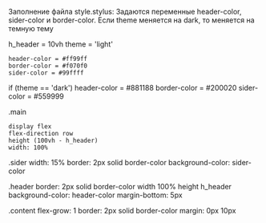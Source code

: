 Заполнение файла style.stylus:
Задаются переменные header-color, sider-color и border-color. Если theme меняется на dark, то меняется на темную тему


h_header = 10vh
theme = 'light'

    header-color = #ff99ff
    border-color = #f070f0
    sider-color = #99ffff

if (theme == 'dark')
    header-color = #881188
    border-color = #200020
    sider-color = #559999

.main

    display flex
    flex-direction row
    height (100vh - h_header)
    width: 100%

.sider
    width: 15%
    border: 2px solid border-color
    background-color: sider-color

.header
    border: 2px solid border-color
    width 100%
    height h_header
    background-color: header-color
    margin-bottom: 5px

.content
    flex-grow: 1
    border: 2px solid border-color
    margin: 0px 10px
